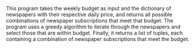 This program takes the weekly budget as input and the dictionary of newspapers with their respective daily price, and returns all possible combinations of newspaper subscriptions that meet that budget. The program uses a greedy algorithm to iterate through the newspapers and select those that are within budget. Finally, it returns a list of tuples, each containing a combination of newspaper subscriptions that meet the budget.
